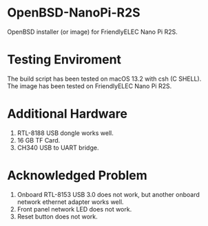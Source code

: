 # OpenBSD-NanoPi-R2S  
OpenBSD installer (or image) for FriendlyELEC Nano Pi R2S.  

# Testing Enviroment  
The build script has been tested on macOS 13.2 with csh (C SHELL).  
The image has been tested on FriendlyELEC Nano Pi R2S.  

# Additional Hardware  
1. RTL-8188 USB dongle works well.  
2. 16 GB TF Card.  
3. CH340 USB to UART bridge.  

# Acknowledged Problem  
1. Onboard RTL-8153 USB 3.0 does not work, but another onboard network ethernet adapter works well.  
2. Front panel network LED does not work.  
3. Reset button does not work.  

